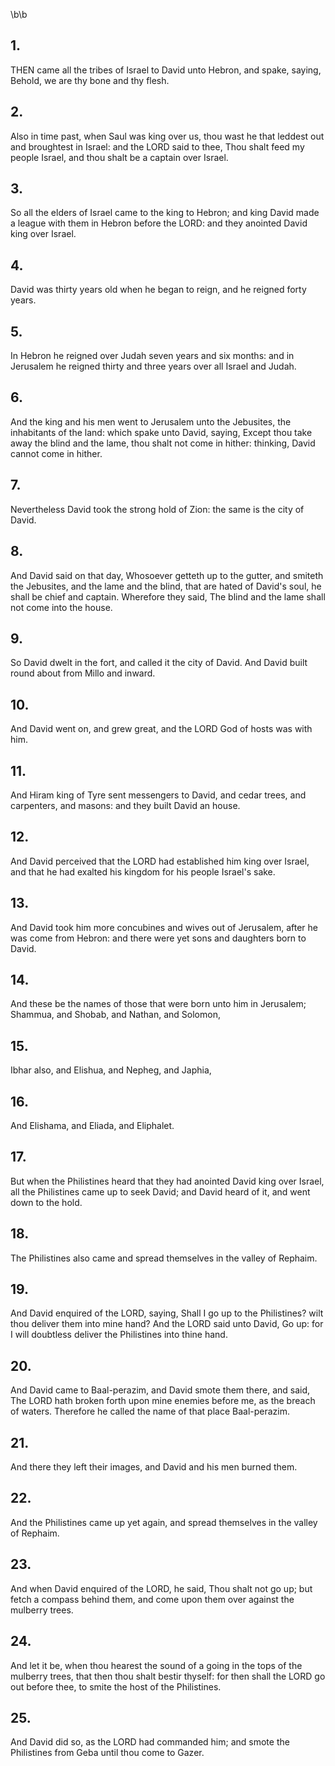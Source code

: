 \b\b
## 1.
THEN came all the tribes of Israel to David unto Hebron, and spake, saying, Behold, we are thy bone and thy flesh.
## 2.
Also in time past, when Saul was king over us, thou wast he that leddest out and broughtest in Israel: and the LORD said to thee, Thou shalt feed my people Israel, and thou shalt be a captain over Israel.
## 3.
So all the elders of Israel came to the king to Hebron; and king David made a league with them in Hebron before the LORD: and they anointed David king over Israel.
## 4.
David was thirty years old when he began to reign, and he reigned forty years.
## 5.
In Hebron he reigned over Judah seven years and six months: and in Jerusalem he reigned thirty and three years over all Israel and Judah.
## 6.
And the king and his men went to Jerusalem unto the Jebusites, the inhabitants of the land: which spake unto David, saying, Except thou take away the blind and the lame, thou shalt not come in hither: thinking, David cannot come in hither.
## 7.
Nevertheless David took the strong hold of Zion: the same is the city of David.
## 8.
And David said on that day, Whosoever getteth up to the gutter, and smiteth the Jebusites, and the lame and the blind, that are hated of David's soul, he shall be chief and captain.  Wherefore they said, The blind and the lame shall not come into the house.
## 9.
So David dwelt in the fort, and called it the city of David.  And David built round about from Millo and inward.
## 10.
And David went on, and grew great, and the LORD God of hosts was with him.
## 11.
And Hiram king of Tyre sent messengers to David, and cedar trees, and carpenters, and masons: and they built David an house.
## 12.
And David perceived that the LORD had established him king over Israel, and that he had exalted his kingdom for his people Israel's sake.
## 13.
And David took him more concubines and wives out of Jerusalem, after he was come from Hebron: and there were yet sons and daughters born to David.
## 14.
And these be the names of those that were born unto him in Jerusalem; Shammua, and Shobab, and Nathan, and Solomon,
## 15.
Ibhar also, and Elishua, and Nepheg, and Japhia,
## 16.
And Elishama, and Eliada, and Eliphalet.
## 17.
But when the Philistines heard that they had anointed David king over Israel, all the Philistines came up to seek David; and David heard of it, and went down to the hold.
## 18.
The Philistines also came and spread themselves in the valley of Rephaim.
## 19.
And David enquired of the LORD, saying, Shall I go up to the Philistines?  wilt thou deliver them into mine hand?  And the LORD said unto David, Go up: for I will doubtless deliver the Philistines into thine hand.
## 20.
And David came to Baal-perazim, and David smote them there, and said, The LORD hath broken forth upon mine enemies before me, as the breach of waters.  Therefore he called the name of that place Baal-perazim.
## 21.
And there they left their images, and David and his men burned them.
## 22.
And the Philistines came up yet again, and spread themselves in the valley of Rephaim.
## 23.
And when David enquired of the LORD, he said, Thou shalt not go up; but fetch a compass behind them, and come upon them over against the mulberry trees.
## 24.
And let it be, when thou hearest the sound of a going in the tops of the mulberry trees, that then thou shalt bestir thyself: for then shall the LORD go out before thee, to smite the host of the Philistines.
## 25.
And David did so, as the LORD had commanded him; and smote the Philistines from Geba until thou come to Gazer.
